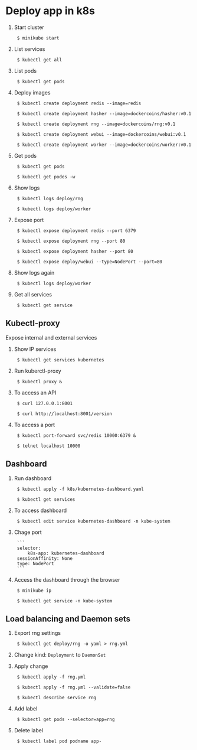 # Deploy app in k8s


1. Start cluster

		$ minikube start

2. List services

		$ kubectl get all

3. List pods

		$ kubectl get pods

4. Deploy images

		$ kubectl create deployment redis --image=redis

		$ kubectl create deployment hasher --image=dockercoins/hasher:v0.1

		$ kubectl create deployment rng --image=dockercoins/rng:v0.1

		$ kubectl create deployment webui --image=dockercoins/webui:v0.1

		$ kubectl create deployment worker --image=dockercoins/worker:v0.1


5. Get pods

		$ kubectl get pods

		$ kubectl get podes -w

6. Show logs

		$ kubectl logs deploy/rng

		$ kubectl logs deploy/worker

7. Expose port

		$ kubectl expose deployment redis --port 6379

		$ kubectl expose deployment rng --port 80

		$ kubectl expose deployment hasher --port 80

		$ kubectl expose deploy/webui --type=NodePort --port=80

8. Show logs again

		$ kubectl logs deploy/worker

9. Get all services

		$ kubectl get service


## Kubectl-proxy

Expose internal and external services

1. Show IP services

		$ kubectl get services kubernetes

2. Run kuberctl-proxy

		$ kubectl proxy &

3. To access an API

		$ curl 127.0.0.1:8001

		$ curl http://localhost:8001/version

4. To access a port

		$ kubectl port-forward svc/redis 10000:6379 &

		$ telnet localhost 10000

## Dashboard

1. Run dashboard

		$ kubectl apply -f k8s/kubernetes-dashboard.yaml

		$ kubectl get services

2. To access dashboard

		$ kubectl edit service kubernetes-dashboard -n kube-system

3. Chage port

		```
		selector:
			k8s-app: kubernetes-dashboard
		sessionAffinity: None
		type: NodePort
		```

4. Access the dashboard through the browser

		$ minikube ip

		$ kubectl get service -n kube-system

## Load balancing and Daemon sets

1. Export rng settings

		$ kubectl get deploy/rng -o yaml > rng.yml

2. Change kind: `Deployment` to `DaemonSet`

3. Apply change

		$ kubectl apply -f rng.yml

		$ kubectl apply -f rng.yml --validate=false

		$ kubectl describe service rng

4. Add label

		$ kubectl get pods --selector=app=rng

5. Delete label

		$ kubectl label pod podname app-
